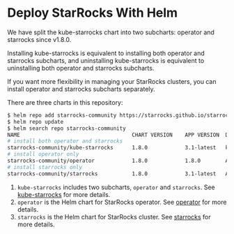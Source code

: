 # Deploy StarRocks With Helm

We have split the kube-starrocks chart into two subcharts: operator and starrocks since v1.8.0.

Installing kube-starrocks is equivalent to installing both operator and starrocks subcharts, and uninstalling
kube-starrocks is equivalent to uninstalling both operator and starrocks subcharts.

If you want more flexibility in managing your StarRocks clusters, you can install operator and starrocks subcharts
separately.

There are three charts in this repository:

```bash
$ helm repo add starrocks-community https://starrocks.github.io/starrocks-kubernetes-operator
$ helm repo update
$ helm search repo starrocks-community
NAME                                    CHART VERSION    APP VERSION  DESCRIPTION
# install both operator and starrocks
starrocks-community/kube-starrocks      1.8.0            3.1-latest   kube-starrocks includes two subcharts, starrock...
# install operator only
starrocks-community/operator            1.8.0            1.8.0        A Helm chart for StarRocks operator
# install starrocks only
starrocks-community/starrocks           1.8.0            3.1-latest   A Helm chart for StarRocks cluster
```

1. `kube-starrocks` includes two subcharts, `operator` and `starrocks`.
   See [kube-starrocks](../helm-charts/charts/kube-starrocks/README.md) for more details.
2. `operator` is the Helm chart for StarRocks operator.
   See [operator](../helm-charts/charts/kube-starrocks/charts/operator/README.md) for more details.
3. `starrocks` is the Helm chart for StarRocks cluster.
   See [starrocks](../helm-charts/charts/kube-starrocks/charts/starrocks/README.md) for more details.
